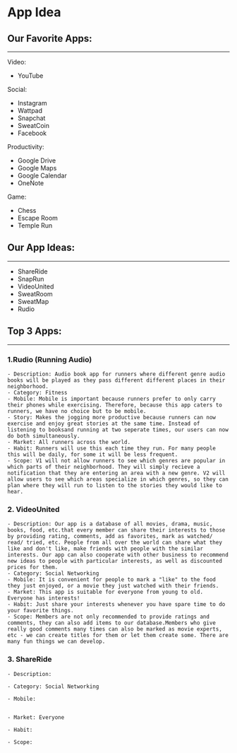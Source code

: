 # App Idea

## Our Favorite Apps:
____________________________________
Video:
- YouTube

Social:
- Instagram
- Wattpad
- Snapchat
- SweatCoin
- Facebook

Productivity:
- Google Drive
- Google Maps
- Google Calendar
- OneNote

Game:
- Chess
- Escape Room
- Temple Run


## Our App Ideas:
_________________________________________
- ShareRide
- SnapRun
- VideoUnited
- SweatRoom
- SweatMap
- Rudio


## Top 3 Apps:
_______________________________________
 ### 1.Rudio (Running Audio)
    - Description: Audio book app for runners where different genre audio books will be played as they pass different different places in their neighborhood. 
    - Category: Fitness 
    - Mobile: Mobile is important because runners prefer to only carry their phones while exercising. Therefore, because this app caters to runners, we have no choice but to be mobile. 
    - Story: Makes the jogging more productive because runners can now exercise and enjoy great stories at the same time. Instead of listening to booksand running at two seperate times, our users can now do both simultaneously. 
    - Market: All runners across the world. 
    - Habit: Runners will use this each time they run. For many people this will be daily, for some it will be less frequent. 
    - Scope: V1 will not allow runners to see which genres are popular in which parts of their neighborhood. They will simply recieve a notification that they are entering an area with a new genre. V2 will allow users to see which areas specialize in which genres, so they can plan where they will run to listen to the stories they would like to hear.

 ### 2. VideoUnited
    - Description: Our app is a database of all movies, drama, music, books, food, etc.that every member can share their interests to those by providing rating, comments, add as favorites, mark as watched/ read/ tried, etc. People from all over the world can share what they like and don't like, make friends with people with the similar interests. Our app can also cooperate with other business to recommend new ideas to people with particular interests, as well as discounted prices for them.
    - Category: Social Networking
    - Mobile: It is convenient for people to mark a "like" to the food they just enjoyed, or a movie they just watched with their friends.
    - Market: This app is suitable for everyone from young to old. Everyone has interests!
    - Habit: Just share your interests whenever you have spare time to do your favorite things.
    - Scope: Members are not only recommended to provide ratings and comments, they can also add items to our database.Members who give really good comments many times can also be marked as movie experts, etc - we can create titles for them or let them create some. There are many fun things we can develop.
  
### 3. ShareRide
    - Description: 

    - Category: Social Networking

    - Mobile:

    
    - Market: Everyone

    - Habit: 

    - Scope: 


